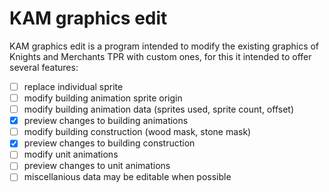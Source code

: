 # KAM graphics edit

KAM graphics edit is a program intended to modify the existing graphics of Knights and Merchants TPR with custom ones, for this it intended to offer several features:

- [ ] replace individual sprite
- [ ] modify building animation sprite origin
- [ ] modify building animation data (sprites used, sprite count, offset)
- [x] preview changes to building animations
- [ ] modify building construction (wood mask, stone mask)
- [x] preview changes to building construction
- [ ] modify unit animations
- [ ] preview changes to unit animations
- [ ] miscellanious data may be editable when possible

